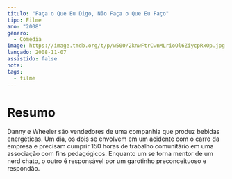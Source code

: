 ```yaml
---
titulo: "Faça o Que Eu Digo, Não Faça o Que Eu Faço"
tipo: Filme
ano: "2008"
gênero:
  - Comédia
image: https://image.tmdb.org/t/p/w500/2knwFtrCwnMLrioOl6ZiycpRxOp.jpg
lançado: 2008-11-07
assistido: false
nota:
tags:
  - filme
---
```

# Resumo
Danny e Wheeler são vendedores de uma companhia que produz bebidas energéticas. Um dia, os dois se envolvem em um acidente com o carro da empresa e precisam cumprir 150 horas de trabalho comunitário em uma associação com fins pedagógicos. Enquanto um se torna mentor de um nerd chato, o outro é responsável por um garotinho preconceituoso e respondão.
